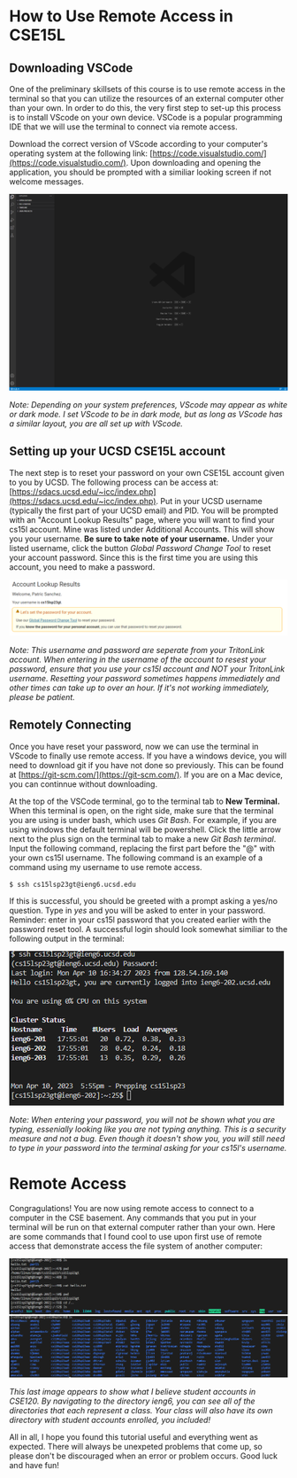 # How to Use Remote Access in CSE15L

## Downloading VSCode
One of the preliminary skillsets of this course is to use remote access in the terminal so that you can utilize the resources of an external computer other than your own. In order to do this, the very first step to set-up this process is to install VScode on your own device. VSCode is a popular programming IDE that we will use the terminal to connect via remote access. 

Download the correct version of VScode according to your computer's operating system at the following link: [https://code.visualstudio.com/](https://code.visualstudio.com/). Upon downloading and opening the application, you should be prompted with a similiar looking screen if not welcome messages.

![Image](VScode.png)

*Note: Depending on your system preferences, VScode may appear as white or dark mode. I set VScode to be in dark mode, but as long as VScode has a similar layout, you are all set up with VScode.*

## Setting up your UCSD CSE15L account
The next step is to reset your password on your own CSE15L account given to you by UCSD. The following process can be access at: [https://sdacs.ucsd.edu/~icc/index.php](https://sdacs.ucsd.edu/~icc/index.php).
Put in your UCSD username (typically the first part of your UCSD email) and PID. You will be prompted with an "Account Lookup Results" page, where you will want to find your cs15l account. Mine was listed under Additional Accounts. This will show you your username. **Be sure to take note of your username.** Under your listed username, click the button *Global Password Change Tool* to reset your account password. Since this is the first time you are using this account, you need to make a password. 

![Image](cse15lPasswordReset.png)

*Note: This username and password are seperate from your TritonLink account. When entering in the username of the account to resest your password, ensure that you use your cs15l account and NOT your TritonLink username. Resetting your password sometimes happens immediately and other times can take up to over an hour. If it's not working immediately, please be patient.*

## Remotely Connecting

Once you have reset your password, now we can use the terminal in VScode to finally use remote access. If you have a windows device, you will need to download git if you have not done so previously. This can be found at [https://git-scm.com/](https://git-scm.com/). If you are on a Mac device, you can continnue without downloading.

At the top of the VSCode terminal, go to the terminal tab to **New Terminal.** When this terminal is open, on the right side, make sure that the terminal you are using is under bash, which uses _Git Bash_. For example, if you are using windows the default terminal will be powershell. Click the little arrow next to the plus sign on the terminal tab to make a new _Git Bash terminal_. Input the following command, replacing the first part before the "@" with your own cs15l username. The following command is an example of a command using my username to use remote access.
```
$ ssh cs15lsp23gt@ieng6.ucsd.edu
```

If this is successful, you should be greeted with a prompt asking a yes/no question. Type in _yes_ and you will be asked to enter in your password. Reminder: enter in your cs15l password that you created earlier with the password reset tool. A successful login should look somewhat similiar to the following output in the terminal: 

![Image](loginSuccess.png)

_Note: When entering your password, you will not be shown what you are typing, essenially looking like you are not typing anything. This is a security measure and not a bug. Even though it doesn't show you, you will still need to type in your password into the terminal asking for your cs15l's username._ 

# Remote Access
Congragulations! You are now using remote access to connect to a computer in the CSE basement. Any commands that you put in your terminal will be run on that external computer rather than your own. Here are some commands that I found cool to use upon first use of remote access that demonstrate access the file system of another computer: 
 
![Image](terminal1.png)
![Image](terminal2.png)

_This last image appears to show what I believe student accounts in CSE120. By navigating to the directory ieng6, you can see all of the directories that each represent a class. Your class will also have its own directory with student accounts enrolled, you included!_

All in all, I hope you found this tutorial useful and everything went as expected. There will always be unexpeted problems that come up, so please don't be discouraged when an error or problem occurs. Good luck and have fun!
